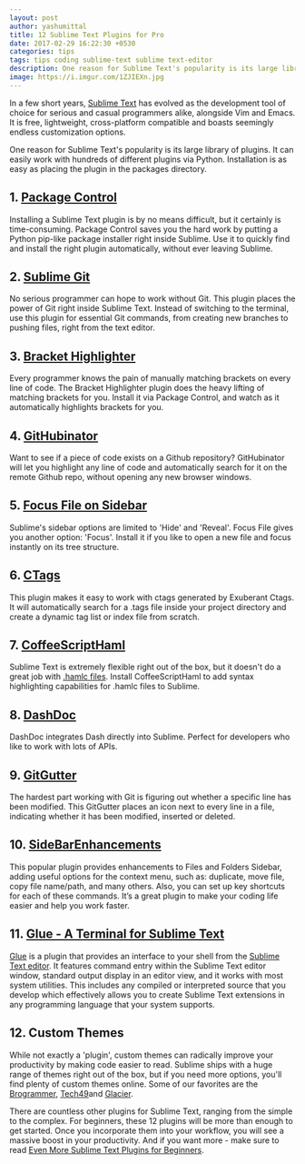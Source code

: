 ```yaml
---
layout: post
author: yashumittal
title: 12 Sublime Text Plugins for Pro
date: 2017-02-29 16:22:30 +0530
categories: tips
tags: tips coding sublime-text sublime text-editor
description: One reason for Sublime Text's popularity is its large library of plugins. Check out the list of 11 essentials we picked - suitable for not only for beginners!
image: https://i.imgur.com/1ZJIEXn.jpg
---
```


In a few short years, [Sublime Text](//www.sublimetext.com/) has evolved as the development tool of choice for serious and casual programmers alike, alongside Vim and Emacs. It is free, lightweight, cross-platform compatible and boasts seemingly endless customization options.

One reason for Sublime Text's popularity is its large library of plugins. It can easily work with hundreds of different plugins via Python. Installation is as easy as placing the plugin in the packages directory.

## 1. [Package Control](//packagecontrol.io/)

Installing a Sublime Text plugin is by no means difficult, but it certainly is time-consuming. Package Control saves you the hard work by putting a Python pip-like package installer right inside Sublime. Use it to quickly find and install the right plugin automatically, without ever leaving Sublime.

## 2. [Sublime Git](//sublimegit.net/)

No serious programmer can hope to work without Git. This plugin places the power of Git right inside Sublime Text. Instead of switching to the terminal, use this plugin for essential Git commands, from creating new branches to pushing files, right from the text editor.

## 3. [Bracket Highlighter](//github.com/facelessuser/BracketHighlighter)

Every programmer knows the pain of manually matching brackets on every line of code. The Bracket Highlighter plugin does the heavy lifting of matching brackets for you. Install it via Package Control, and watch as it automatically highlights brackets for you.

## 4. [GitHubinator](//github.com/ehamiter/ST2-GitHubinator)

Want to see if a piece of code exists on a Github repository? GitHubinator will let you highlight any line of code and automatically search for it on the remote Github repo, without opening any new browser windows.

## 5. [Focus File on Sidebar](//packagecontrol.io/packages/Focus%20File%20on%20Sidebar)

Sublime's sidebar options are limited to 'Hide' and 'Reveal'. Focus File gives you another option: 'Focus'. Install it if you like to open a new file and focus instantly on its tree structure.

## 6. [CTags](//github.com/SublimeText/CTags)

This plugin makes it easy to work with ctags generated by Exuberant Ctags. It will automatically search for a .tags file inside your project directory and create a dynamic tag list or index file from scratch.

## 7. [CoffeeScriptHaml](//github.com/jisaacks/CoffeeScriptHaml)

Sublime Text is extremely flexible right out of the box, but it doesn't do a great job with [.hamlc files](//github.com/netzpirat/haml-coffee). Install CoffeeScriptHaml to add syntax highlighting capabilities for .hamlc files to Sublime.

## 8. [DashDoc](//github.com/farcaller/DashDoc)

DashDoc integrates Dash directly into Sublime. Perfect for developers who like to work with lots of APIs.

## 9. [GitGutter](//github.com/jisaacks/GitGutter)

The hardest part working with Git is figuring out whether a specific line has been modified. This GitGutter places an icon next to every line in a file, indicating whether it has been modified, inserted or deleted.

## 10. [SideBarEnhancements](//github.com/titoBouzout/SideBarEnhancements)

This popular plugin provides enhancements to Files and Folders Sidebar, adding useful options for the context menu, such as: duplicate, move file, copy file name/path, and many others. Also, you can set up key shortcuts for each of these commands. It’s a great plugin to make your coding life easier and help you work faster.

## 11. [Glue - A Terminal for Sublime Text](/glue-a-terminal-for-sublime-text)

[Glue](/glue-a-terminal-for-sublime-text) is a plugin that provides an interface to your shell from the [Sublime Text editor](//www.sublimetext.com/). It features command entry within the Sublime Text editor window, standard output display in an editor view, and it works with most system utilities. This includes any compiled or interpreted source that you develop which effectively allows you to create Sublime Text extensions in any programming language that your system supports.

## 12. Custom Themes

While not exactly a 'plugin', custom themes can radically improve your productivity by making code easier to read. Sublime ships with a huge range of themes right out of the box, but if you need more options, you'll find plenty of custom themes online. Some of our favorites are the [Brogrammer](//packagecontrol.io/packages/Theme%20-%20Brogrammer), [Tech49](//packagecontrol.io/packages/Theme%20-%20Tech49)and [Glacier](//packagecontrol.io/packages/Theme%20-%20Glacier).

There are countless other plugins for Sublime Text, ranging from the simple to the complex. For beginners, these 12 plugins will be more than enough to get started. Once you incorporate them into your workflow, you will see a massive boost in your productivity. And if you want more - make sure to read [Even More Sublime Text Plugins for Beginners](/even-more-sublime-text-plugins-for-beginners).